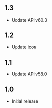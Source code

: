 ## 1.3
 - Update API v60.3
## 1.2
 - Update icon
## 1.1
 - Update API v58.0
## 1.0
 - Initial release
